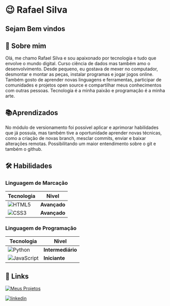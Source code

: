 
# 😉 Rafael Silva

## Sejam Bem vindos






## 🚀 Sobre mim
Olá, me chamo Rafael Silva e sou apaixonado por tecnologia e tudo que envolve o mundo digital. Curso ciência de dados mas também amo o desenvolvimento. Desde pequeno, eu gostava de mexer no computador, desmontar e montar as peças, instalar programas e jogar jogos online. Também gosto de aprender novas linguagens e ferramentas, participar de comunidades e projetos open source e compartilhar meus conhecimentos com outras pessoas. Tecnologia é a minha paixão e programação é a minha arte.




## 📚Aprendizados

No módulo de versionamento foi possível aplicar e aprimorar habilidades que já possuía, mas também tive a oportunidade aprender novas técnicas, como a criação de novas branch, mesclar commits, enviar e baixar alterações remotas. Possibilitando um maior entendimento sobre o git e também o github.


## 🛠 Habilidades
### Linguagem de Marcação

| Tecnologia | Nivel|
|-----------|--------|
|![HTML5](https://img.shields.io/badge/HTML5-000?style=for-the-badge&logo=html5)| **Avançado**|
|![CSS3](https://img.shields.io/badge/CSS3-000?style=for-the-badge&logo=css3&logoColor=264CE4)| **Avançado**|

### Linguagem de Programação
|Tecnologia|Nivel|
|-----------|-----|
|![Python](https://img.shields.io/badge/Python-000?style=for-the-badge&logo=python)| **Intermediário**|
![JavaScript](https://img.shields.io/badge/JavaScript-000?style=for-the-badge&logo=javascript)|**Iniciante**|


## 🔗 Links
[![Meus Projetos](https://img.shields.io/badge/PORTIFOLIO-000?style=for-the-badge&logo=ko-fi&logoColor=white)](https://github.com/rafael-ds?tab=repositories)

[![linkedin](https://img.shields.io/badge/linkedin-0A66C2?style=for-the-badge&logo=linkedin&logoColor=white)](https://www.linkedin.com/in/rafael-ds84/)

